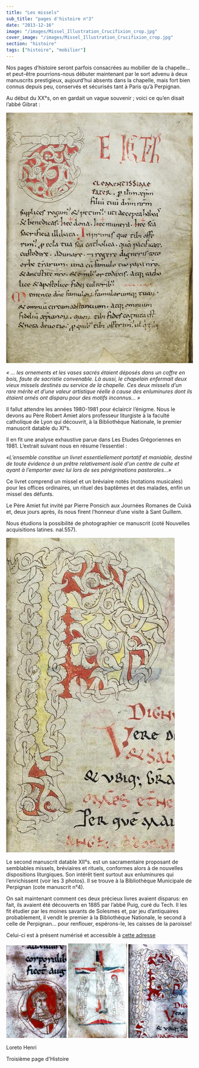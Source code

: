 ```yaml
---
title: "Les missels"
sub_title: "pages d'histoire n°3"
date: "2013-12-16"
image: "/images/Missel_Illustration_Crucifixion_crop.jpg"
cover_image: "/images/Missel_Illustration_Crucifixion_crop.jpg"
section: "histoire"
tags: ["histoire", "mobilier"]
---
```


<!-- #### Pages d'histoire n°3 -->

<div
      alt
      style="background-image: url('/images/Missel_Illustration_Crucifixion_crop.jpg')"
      class="article-img-cover" ></div>

Nos pages d’histoire seront parfois consacrées au mobilier de la chapelle… et peut-être pourrions-nous débuter maintenant par le sort advenu à deux manuscrits prestigieux, aujourd’hui absents dans la chapelle, mais fort bien connus depuis peu, conservés et sécurisés tant à Paris qu’à Perpignan.

Au début du XX°s, on en gardait un vague souvenir ; voici ce qu’en disait l’abbé Gibrat :

<img
      alt
      src="/images/Missel_Ornement_G.jpg"
      class="article-img-small-float-left" />
<em>

« … les ornements et les vases sacrés étaient déposés dans un coffre en bois, faute de sacristie convenable. Là aussi, le chapelain enfermait deux vieux missels destinés au service de la chapelle. Ces deux missels d’un rare mérite et d’une valeur artistique réelle à cause des enluminures dont ils étaient ornés ont disparu pour des motifs inconnus… » </em>

Il fallut attendre les années 1980-1981 pour éclaircir l’énigme. Nous le devons au Père Robert Amiet alors professeur liturgiste à la faculté catholique de Lyon qui découvrit, à la Bibliothèque Nationale, le premier manuscrit datable du XI°s.

Il en fit une analyse exhaustive parue dans Les Etudes Grégoriennes en 1981. L’extrait suivant nous en résume l’essentiel :

<em>«L’ensemble constitue un livret essentiellement portatif et maniable, destiné de toute évidence à un prêtre relativement isolé d’un centre de culte et ayant à l’emporter avec lui lors de ses pérégrinations pastorales…»</em>

Ce livret comprend un missel et un bréviaire notés (notations musicales) pour les offices ordinaires, un rituel des baptêmes et des malades, enfin un missel des défunts.

Le Père Amiet fut invité par Pierre Ponsich aux Journées Romanes de Cuixà et, deux jours après, ils nous firent l’honneur d’une visite à Sant Guillem.

Nous étudions la possibilité de photographier ce manuscrit (coté Nouvelles acquisitions latines. nal.557).

<img
      alt
      src="/images/Missel_Ornement_P_crop.jpg"
      class="article-img-float-left" />

Le second manuscrit datable XII°s. est un sacramentaire proposant de semblables missels, bréviaires et rituels, conformes alors à de nouvelles dispositions liturgiques. Son intérêt tient surtout aux enluminures qui l’enrichissent (voir les 3 photos). Il se trouve à la Bibliothèque Municipale de Perpignan (cote manuscrit n°4).

On sait maintenant comment ces deux précieux livres avaient disparus: en fait, ils avaient été découverts en 1885 par l’abbé Puig, curé du Tech. Il les fit étudier par les moines savants de Solesmes et, par jeu d’antiquaires probablement, il vendit le premier à la Bibliothèque Nationale, le second à celle de Perpignan… pour renflouer, espérons-le, les caisses de la paroisse!

Celui-ci est à présent numérisé et accessible à <a class="inline-a" href="https://mediatheque-patrimoine.perpignan.fr/view.php?titn=0339027"> cette adresse</a>

<img
      alt
      src="/images/arles-missel-1.jpg"
      style="width: 163px; height: 250px"
/>
<img
      alt
      src="/images/4-cruci.jpg"
      style="width: 159px; height: 255px"
/>
<img
      alt
      src="/images/arles-missel-3.jpg"
      style="width: 160px; height: 253px"
/>

Loreto Henri

Troisième page d'Histoire
